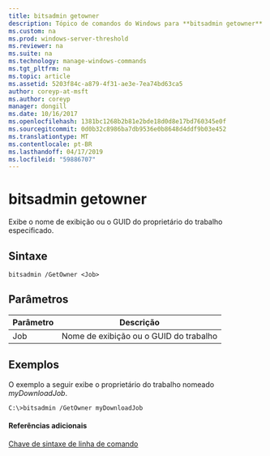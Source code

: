 ```yaml
---
title: bitsadmin getowner
description: Tópico de comandos do Windows para **bitsadmin getowner** -recupera o proprietário do trabalho especificado.
ms.custom: na
ms.prod: windows-server-threshold
ms.reviewer: na
ms.suite: na
ms.technology: manage-windows-commands
ms.tgt_pltfrm: na
ms.topic: article
ms.assetid: 5203f84c-a879-4f31-ae3e-7ea74bd63ca5
author: coreyp-at-msft
ms.author: coreyp
manager: dongill
ms.date: 10/16/2017
ms.openlocfilehash: 1381bc1268b2b81e2bde18d0d8e17bd760345e0f
ms.sourcegitcommit: 0d0b32c8986ba7db9536e0b8648d4ddf9b03e452
ms.translationtype: MT
ms.contentlocale: pt-BR
ms.lasthandoff: 04/17/2019
ms.locfileid: "59886707"
---
```

# <a name="bitsadmin-getowner"></a>bitsadmin getowner

Exibe o nome de exibição ou o GUID do proprietário do trabalho especificado.

## <a name="syntax"></a>Sintaxe

```
bitsadmin /GetOwner <Job>
```

## <a name="parameters"></a>Parâmetros

|Parâmetro|Descrição|
|---------|-----------|
|Job|Nome de exibição ou o GUID do trabalho|

## <a name="BKMK_examples"></a>Exemplos

O exemplo a seguir exibe o proprietário do trabalho nomeado *myDownloadJob*.
```
C:\>bitsadmin /GetOwner myDownloadJob
```

#### <a name="additional-references"></a>Referências adicionais

[Chave de sintaxe de linha de comando](command-line-syntax-key.md)